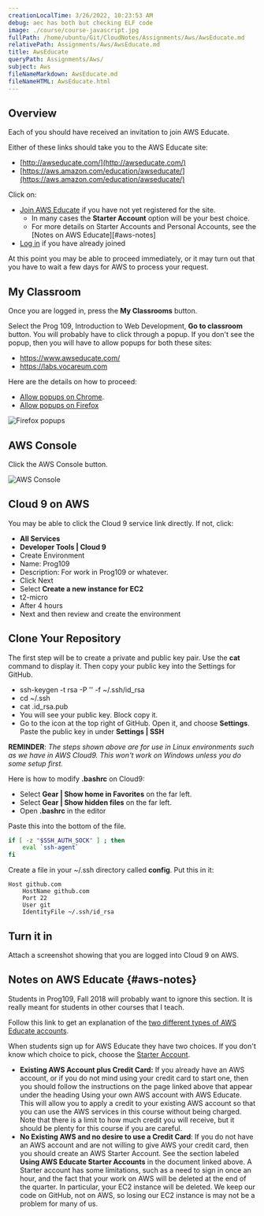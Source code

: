 ```yaml
---
creationLocalTime: 3/26/2022, 10:23:53 AM
debug: aec has both but checking ELF code
image: ./course/course-javascript.jpg
fullPath: /home/ubuntu/Git/CloudNotes/Assignments/Aws/AwsEducate.md
relativePath: Assignments/Aws/AwsEducate.md
title: AwsEducate
queryPath: Assignments/Aws/
subject: Aws
fileNameMarkdown: AwsEducate.md
fileNameHTML: AwsEducate.html
---
```



<!-- toc -->
<!-- tocstop -->

## Overview

Each of you should have received an invitation to join AWS Educate.

Either of these links should take you to the AWS Educate site:

- [http://awseducate.com/](http://awseducate.com/)
- [https://aws.amazon.com/education/awseducate/](https://aws.amazon.com/education/awseducate/)

Click on:

- [Join AWS Educate][jawse] if you have not yet registered for the site.
  - In many cases the **Starter Account** option will be your best choice.
  - For more details on Starter Accounts and Personal Accounts, see the [Notes on AWS Educate][#aws-notes]
- [Log in][awsl] if you have already joined

At this point you may be able to proceed immediately, or it may turn out that you have to wait a few days for AWS to process your request.

## My Classroom

Once you are logged in, press the **My Classrooms** button.

Select the Prog 109, Introduction to Web Development, **Go to classroom** button. You will probably have to click through a popup. If you don't see the popup, then you will have to allow popups for both these sites:

- https://www.awseducate.com/
- https://labs.vocareum.com

Here are the details on how to proceed:

- [Allow popups on Chrome][apc].
- [Allow popups on Firefox][apf]

![Firefox popups][fpu]

## AWS Console

Click the AWS Console button.

![AWS Console][awsc]

## Cloud 9 on AWS

You may be able to click the Cloud 9 service link directly. If not, click:

- **All Services**
- **Developer Tools | Cloud 9**
- Create Environment
- Name: Prog109
- Description: For work in Prog109 or whatever.
- Click Next
- Select **Create a new instance for EC2**
- t2-micro
- After 4 hours
- Next and then review and create the environment

## Clone Your Repository

The first step will be to create a private and public key pair. Use the **cat** command to display it. Then copy your public key into the Settings for GitHub.

- ssh-keygen -t rsa -P '' -f ~/.ssh/id_rsa
- cd ~/.ssh
- cat .id_rsa.pub
- You will see your public key. Block copy it.
- Go to the icon at the top right of GitHub. Open it, and choose **Settings**. Paste the public key in under **Settings | SSH**

**REMINDER**: _The steps shown above are for use in Linux environments such as we have in AWS Cloud9. This won't work on Windows unless you do some setup first._

Here is how to modify **.bashrc** on Cloud9:

- Select **Gear | Show home in Favorites** on the far left.
- Select **Gear | Show hidden files** on the far left.
- Open **.bashrc** in the editor

Paste this into the bottom of the file.

```bash
if [ -z "$SSH_AUTH_SOCK" ] ; then
    eval `ssh-agent`
fi
```

Create a file in your ~/.ssh directory called **config**. Put this in it:

```
Host github.com
	HostName github.com
	Port 22
	User git
	IdentityFile ~/.ssh/id_rsa
```  

## Turn it in

Attach a screenshot showing that you are logged into Cloud 9 on AWS.

## Notes on AWS Educate {#aws-notes}

Students in Prog109, Fall 2018 will probably want to ignore this section. It is really meant for students in other courses that I teach.

Follow this link to get an explanation of the [two different types of AWS Educate accounts][aws-accounts].

When students sign up for AWS Educate they have two choices. If you don't know which choice to pick, choose the [Starter Account][aws-eb].

- **Existing AWS Account plus Credit Card:** If you already have an AWS account, or if you do not mind using your credit card to start one, then you should follow the instructions on the page linked above that appear under the heading Using your own AWS account with AWS Educate. This will allow you to apply a credit to your existing AWS account so that you can use the AWS services in this course without being charged. Note that there is a limit to how much credit you will receive, but it should be plenty for this course if you are careful.
- **No Existing AWS and no desire to use a Credit Card**: If you do not have an AWS account and are not willing to give AWS your credit card, then you should create an AWS Starter Account. See the section labeled **Using AWS Educate Starter Accounts** in the document linked above. A Starter account has some limitations, such as a need to sign in once an hour, and the fact that your work on AWS will be deleted at the end of the quarter. In particular, your EC2 instance will be deleted.  We keep our code on GitHub, not on AWS, so losing our EC2 instance is may not be a problem for many of us.

[aws-accounts]: https://aws.amazon.com/premiumsupport/knowledge-center/educate-starter-account/
[jawse]: https://www.awseducate.com/registration
[awsl]: https://www.awseducate.com/signin/SiteLogin
[apc]: https://support.google.com/chrome/answer/95472?co=GENIE.Platform%3DDesktop&hl=en
[apf]: https://support.mozilla.org/en-US/kb/pop-blocker-settings-exceptions-troubleshooting
[awsc]: https://s3.amazonaws.com/bucket01.elvenware.com/images/aws-educate-status.png
[fpu]: https://s3.amazonaws.com/bucket01.elvenware.com/images/firefox-popups.png
[aws-eb]: https://aws.amazon.com/blogs/publicsector/connecting-students-everywhere-to-a-cloud-education/
